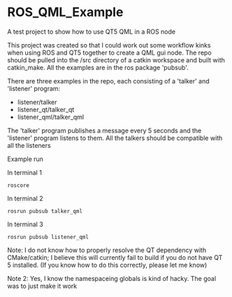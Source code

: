 # ROS_QML_Example
A test project to show how to use QT5 QML in a ROS node

This project was created so that I could work out some workflow kinks when using ROS and QT5 together to create a QML gui node. 
The repo should be pulled into the /src directory of a catkin workspace and built with catkin_make. 
All the examples are in the ros package 'pubsub'. 

There are three examples in the repo, each consisting of a 'talker' and 'listener' program:
* listener/talker
* listener_qt/talker_qt
* listener_qml/talker_qml

The 'talker' program publishes a message every 5 seconds and the 'listener' program listens to them.
All the talkers should be compatible with all the listeners

Example run

In terminal 1
```
roscore
```

In terminal 2
```
rosrun pubsub talker_qml
```

In terminal 3
```
rosrun pubsub listener_qml
```

Note: I do not know how to properly resolve the QT dependency with CMake/catkin; I believe this will currently fail to build if you do not have QT 5 installed. (If you know how to do this correctly, please let me know)

Note 2: Yes, I know the namespaceing globals is kind of hacky. The goal was to just make it work
